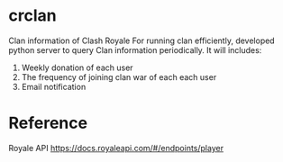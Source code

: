 # crclan
Clan information of Clash Royale
For running clan efficiently, developed python server to query Clan information periodically. 
It will includes:
1. Weekly donation of each user
2. The frequency of joining clan war of each each user
3. Email notification

# Reference
Royale API
https://docs.royaleapi.com/#/endpoints/player
